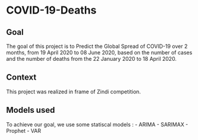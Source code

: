 # COVID-19-Deaths

## Goal

The goal of this project is to Predict the Global Spread of COVID-19 over 2 months, from 19 April 2020 to 08 June 2020, based on the number of cases and the number of deaths from the 22 January 2020 to 18 April 2020.

## Context

This project was realized in frame of Zindi competition.

## Models used

To achieve our goal, we use some statiscal models :
    - ARIMA 
    - SARIMAX 
    - Prophet 
    - VAR 
